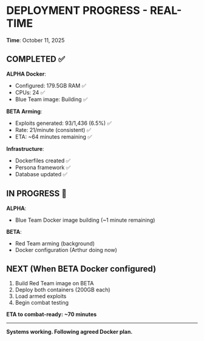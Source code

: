 # DEPLOYMENT PROGRESS - REAL-TIME
**Time**: October 11, 2025

## COMPLETED ✅

**ALPHA Docker**:
- Configured: 179.5GB RAM ✅
- CPUs: 24 ✅
- Blue Team image: Building ✅

**BETA Arming**:
- Exploits generated: 93/1,436 (6.5%) ✅
- Rate: 21/minute (consistent) ✅
- ETA: ~64 minutes remaining ✅

**Infrastructure**:
- Dockerfiles created ✅
- Persona framework ✅
- Database updated ✅

## IN PROGRESS 🚀

**ALPHA**:
- Blue Team Docker image building (~1 minute remaining)

**BETA**:
- Red Team arming (background)
- Docker configuration (Arthur doing now)

## NEXT (When BETA Docker configured)

1. Build Red Team image on BETA
2. Deploy both containers (200GB each)
3. Load armed exploits
4. Begin combat testing

**ETA to combat-ready: ~70 minutes**

---

**Systems working. Following agreed Docker plan.**
